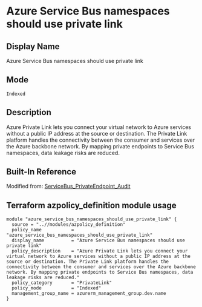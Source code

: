 # Azure Service Bus namespaces should use private link

## Display Name

Azure Service Bus namespaces should use private link

## Mode

`Indexed`

## Description

Azure Private Link lets you connect your virtual network to Azure services without a public IP address at the source or destination. The Private Link platform handles the connectivity between the consumer and services over the Azure backbone network. By mapping private endpoints to Service Bus namespaces, data leakage risks are reduced.

## Built-In Reference

Modified from: [ServiceBus_PrivateEndpoint_Audit](https://github.com/Azure/azure-policy/blob/master/built-in-policies/policyDefinitions/Service%20Bus/ServiceBus_PrivateEndpoint_Audit.json)

Terraform azpolicy_definition module usage
-----

```hcl
module "azure_service_bus_namespaces_should_use_private_link" {
  source = "..//modules/azpolicy_definition"
  policy_name           = "azure_service_bus_namespaces_should_use_private_link"
  display_name          = "Azure Service Bus namespaces should use private link"
  policy_description    = "Azure Private Link lets you connect your virtual network to Azure services without a public IP address at the source or destination. The Private Link platform handles the connectivity between the consumer and services over the Azure backbone network. By mapping private endpoints to Service Bus namespaces, data leakage risks are reduced."
  policy_category       = "PrivateLink"
  policy_mode           = "Indexed"
  management_group_name = azurerm_management_group.dev.name
}
```
